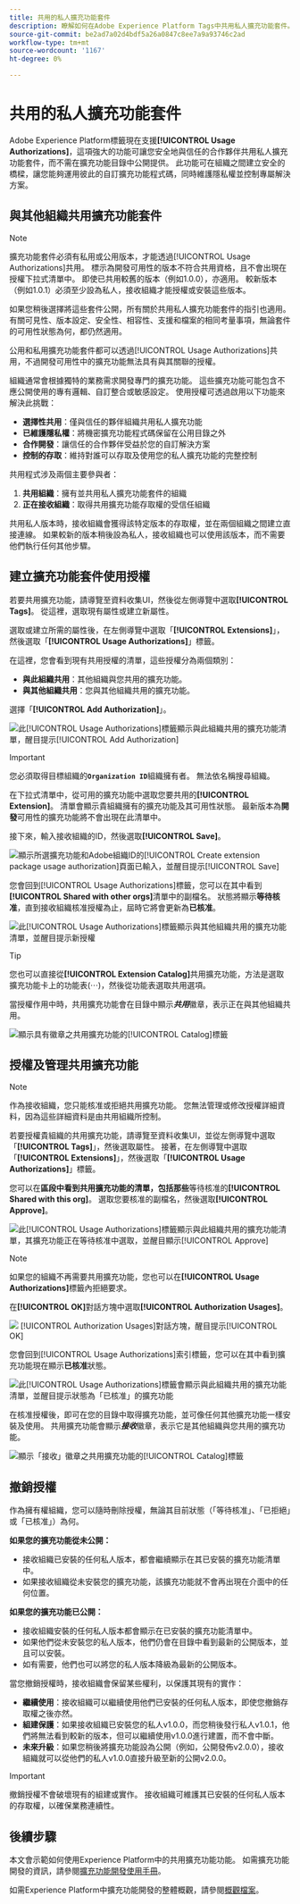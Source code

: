 ```yaml
---
title: 共用的私人擴充功能套件
description: 瞭解如何在Adobe Experience Platform Tags中共用私人擴充功能套件。
source-git-commit: be2ad7a02d4bdf5a26a0847c8ee7a9a93746c2ad
workflow-type: tm+mt
source-wordcount: '1167'
ht-degree: 0%

---
```


# 共用的私人擴充功能套件

Adobe Experience Platform標籤現在支援&#x200B;**[!UICONTROL Usage Authorizations]**，這項強大的功能可讓您安全地與信任的合作夥伴共用私人擴充功能套件，而不需在擴充功能目錄中公開提供。 此功能可在組織之間建立安全的橋樑，讓您能夠運用彼此的自訂擴充功能程式碼，同時維護隱私權並控制專屬解決方案。

## 與其他組織共用擴充功能套件

>[!NOTE]
>
>擴充功能套件必須有私用或公用版本，才能透過[!UICONTROL Usage Authorizations]共用。 標示為開發可用性的版本不符合共用資格，且不會出現在授權下拉式清單中。 即使已共用較舊的版本（例如1.0.0），亦適用。 較新版本（例如1.0.1）必須至少設為私人，接收組織才能授權或安裝這些版本。
>
>如果您稍後選擇將這些套件公開，所有關於共用私人擴充功能套件的指引也適用。 有關可見性、版本設定、安全性、相容性、支援和檔案的相同考量事項，無論套件的可用性狀態為何，都仍然適用。

公用和私用擴充功能套件都可以透過[!UICONTROL Usage Authorizations]共用，不過開發可用性中的擴充功能無法具有與其關聯的授權。

組織通常會根據獨特的業務需求開發專門的擴充功能。 這些擴充功能可能包含不應公開使用的專有邏輯、自訂整合或敏感設定。 使用授權可透過啟用以下功能來解決此挑戰：

- **選擇性共用**：僅與信任的夥伴組織共用私人擴充功能
- **已維護隱私權**：將機密擴充功能程式碼保留在公用目錄之外
- **合作開發**：讓信任的合作夥伴受益於您的自訂解決方案
- **控制的存取**：維持對誰可以存取及使用您的私人擴充功能的完整控制

共用程式涉及兩個主要參與者：

1. **共用組織**：擁有並共用私人擴充功能套件的組織
2. **正在接收組織**：取得共用擴充功能存取權的受信任組織

共用私人版本時，接收組織會獲得該特定版本的存取權，並在兩個組織之間建立直接連線。 如果較新的版本稍後設為私人，接收組織也可以使用該版本，而不需要他們執行任何其他步驟。

## 建立擴充功能套件使用授權

若要共用擴充功能，請導覽至資料收集UI，然後從左側導覽中選取&#x200B;**[!UICONTROL Tags]**。 從這裡，選取現有屬性或建立新屬性。

選取或建立所需的屬性後，在左側導覽中選取「**[!UICONTROL Extensions]**」，然後選取「**[!UICONTROL Usage Authorizations]**」標籤。

在這裡，您會看到現有共用授權的清單，這些授權分為兩個類別：

- **與此組織共用**：其他組織與您共用的擴充功能。
- **與其他組織共用**：您與其他組織共用的擴充功能。

選擇「**[!UICONTROL Add Authorization]**」。

![此[!UICONTROL Usage Authorizations]標籤顯示與此組織共用的擴充功能清單，醒目提示[!UICONTROL Add Authorization]](../images/shared-extensions/add-authorization.png)

>[!IMPORTANT]
>
>您必須取得目標組織的&#x200B;**`Organization ID`**&#x200B;組織擁有者。 無法依名稱搜尋組織。

在下拉式清單中，從可用的擴充功能中選取您要共用的&#x200B;**[!UICONTROL Extension]**。 清單會顯示貴組織擁有的擴充功能及其可用性狀態。 最新版本為&#x200B;**開發**&#x200B;可用性的擴充功能將不會出現在此清單中。

接下來，輸入接收組織的ID，然後選取&#x200B;**[!UICONTROL Save]**。

![顯示所選擴充功能和Adobe組織ID的[!UICONTROL Create extension package usage authorization]頁面已輸入，並醒目提示[!UICONTROL Save]](../images/shared-extensions/save-authorization.png)

您會回到[!UICONTROL Usage Authorizations]標籤，您可以在其中看到&#x200B;**[!UICONTROL Shared with other orgs]**&#x200B;清單中的副檔名。 狀態將顯示&#x200B;**等待核准**，直到接收組織核准授權為止，屆時它將會更新為&#x200B;**已核准**。

![此[!UICONTROL Usage Authorizations]標籤顯示與其他組織共用的擴充功能清單，並醒目提示新授權](../images/shared-extensions/new-authorization.png)

>[!TIP]
>
>您也可以直接從&#x200B;**[!UICONTROL Extension Catalog]**&#x200B;共用擴充功能，方法是選取擴充功能卡上的功能表(⋯)，然後從功能表選取共用選項。

當授權作用中時，共用擴充功能會在目錄中顯示&#x200B;***共用***&#x200B;徽章，表示正在與其他組織共用。

![顯示具有徽章之共用擴充功能的[!UICONTROL Catalog]標籤](../images/shared-extensions/sharing-badge.png)

## 授權及管理共用擴充功能

>[!NOTE]
>
>作為接收組織，您只能核准或拒絕共用擴充功能。 您無法管理或修改授權詳細資料，因為這些詳細資料是由共用組織所控制。

若要授權貴組織的共用擴充功能，請導覽至資料收集UI，並從左側導覽中選取「**[!UICONTROL Tags]**」，然後選取屬性。 接著，在左側導覽中選取「**[!UICONTROL Extensions]**」，然後選取「**[!UICONTROL Usage Authorizations]**」標籤。

您可以在&#x200B;**區段中看到共用擴充功能的清單，包括那些**&#x200B;等待核准的&#x200B;**[!UICONTROL Shared with this org]**。 選取您要核准的副檔名，然後選取&#x200B;**[!UICONTROL Approve]**。

![此[!UICONTROL Usage Authorizations]標籤顯示與此組織共用的擴充功能清單，其擴充功能正在等待核准中選取，並醒目顯示[!UICONTROL Approve]](../images/shared-extensions/approve-authorization.png)

>[!NOTE]
>
>如果您的組織不再需要共用擴充功能，您也可以在&#x200B;**[!UICONTROL Usage Authorizations]**&#x200B;標籤內拒絕要求。

在&#x200B;**[!UICONTROL OK]**&#x200B;對話方塊中選取&#x200B;**[!UICONTROL Authorization Usages]**。

![&#x200B; [!UICONTROL Authorization Usages]對話方塊，醒目提示[!UICONTROL OK]](../images/shared-extensions/confirmation.png)

您會回到[!UICONTROL Usage Authorizations]索引標籤，您可以在其中看到擴充功能現在顯示&#x200B;**已核准**&#x200B;狀態。

![此[!UICONTROL Usage Authorizations]標籤會顯示與此組織共用的擴充功能清單，並醒目提示狀態為「已核准」的擴充功能](../images/shared-extensions/approved-authorization.png)

在核准授權後，即可在您的目錄中取得擴充功能，並可像任何其他擴充功能一樣安裝及使用。 共用擴充功能會顯示&#x200B;***接收***&#x200B;徽章，表示它是其他組織與您共用的擴充功能。

![顯示「接收」徽章之共用擴充功能的[!UICONTROL Catalog]標籤](../images/shared-extensions/receiving-badge.png)

## 撤銷授權

作為擁有權組織，您可以隨時刪除授權，無論其目前狀態（「等待核准」、「已拒絕」或「已核准」）為何。

**如果您的擴充功能從未公開：**

- 接收組織已安裝的任何私人版本，都會繼續顯示在其已安裝的擴充功能清單中。
- 如果接收組織從未安裝您的擴充功能，該擴充功能就不會再出現在介面中的任何位置。

**如果您的擴充功能已公開：**

- 接收組織安裝的任何私人版本都會顯示在已安裝的擴充功能清單中。
- 如果他們從未安裝您的私人版本，他們仍會在目錄中看到最新的公開版本，並且可以安裝。
- 如有需要，他們也可以將您的私人版本降級為最新的公開版本。

當您撤銷授權時，接收組織會保留某些權利，以保護其現有的實作：

- **繼續使用**：接收組織可以繼續使用他們已安裝的任何私人版本，即使您撤銷存取權之後亦然。
- **組建保護**：如果接收組織已安裝您的私人v1.0.0，而您稍後發行私人v1.0.1，他們將無法看到較新的版本，但可以繼續使用v1.0.0進行建置，而不會中斷。
- **未來升級**：如果您稍後將擴充功能設為公開（例如，公開發佈v2.0.0），接收組織就可以從他們的私人v1.0.0直接升級至新的公開v2.0.0。

>[!IMPORTANT]
>
>撤銷授權不會破壞現有的組建或實作。 接收組織可維護其已安裝的任何私人版本的存取權，以確保業務連續性。

## 後續步驟

本文會示範如何使用Experience Platform中的共用擴充功能功能。 如需擴充功能開發的資訊，請參閱[擴充功能開發使用手冊](./getting-started.md)。

如需Experience Platform中擴充功能開發的整體概觀，請參閱[概觀檔案](./overview.md)。
